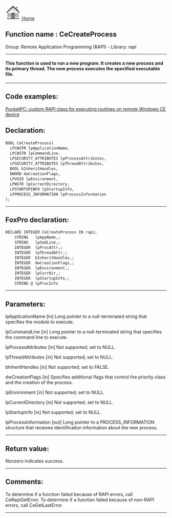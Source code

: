 [<img src="../../images/home.png"> Home ](https://github.com/VFPX/Win32API)  

## Function name : CeCreateProcess
Group: Remote Application Programming (RAPI) - Library: rapi    
***  


#### This function is used to run a new program. It creates a new process and its primary thread. The new process executes the specified executable file.
***  


## Code examples:
[PocketPC: custom RAPI class for executing routines on remote Windows CE device](../../samples/sample_466.md)  

## Declaration:
```foxpro  
BOOL CeCreateProcess(
  LPCWSTR lpApplicationName,
  LPCWSTR lpCommandLine,
  LPSECURITY_ATTRIBUTES lpProcessAttributes,
  LPSECURITY_ATTRIBUTES lpThreadAttributes,
  BOOL bInheritHandles,
  DWORD dwCreationFlags,
  LPVOID lpEnvironment,
  LPWSTR lpCurrentDirectory,
  LPSTARTUPINFO lpStartupInfo,
  LPPROCESS_INFORMATION lpProcessInformation
);  
```  
***  


## FoxPro declaration:
```foxpro  
DECLARE INTEGER CeCreateProcess IN rapi;
	STRING   lpAppName,;
	STRING   lpCmdLine,;
	INTEGER  lpProcAttr,;
	INTEGER  lpThreadAttr,;
	INTEGER  bInheritHandles,;
	INTEGER  dwCreationFlags,;
	INTEGER  lpEnvironment,;
	INTEGER  lpCurrDir,;
	INTEGER  lpStartupInfo,;
	STRING @ lpProcInfo  
```  
***  


## Parameters:
lpApplicationName 
[in] Long pointer to a null-terminated string that specifies the module to execute.

lpCommandLine 
[in] Long pointer to a null-terminated string that specifies the command line to execute. 

lpProcessAttributes 
[in] Not supported; set to NULL. 

lpThreadAttributes 
[in] Not supported; set to NULL. 

bInheritHandles 
[in] Not supported; set to FALSE. 

dwCreationFlags 
[in] Specifies additional flags that control the priority class and the creation of the process.

lpEnvironment 
[in] Not supported; set to NULL. 

lpCurrentDirectory 
[in] Not supported; set to NULL. 

lpStartupInfo 
[in] Not supported; set to NULL. 

lpProcessInformation 
[out] Long pointer to a PROCESS_INFORMATION structure that receives identification information about the new process.  
***  


## Return value:
Nonzero indicates success.  
***  


## Comments:
To determine if a function failed because of RAPI errors, call CeRapiGetError. To determine if a function failed because of non-RAPI errors, call CeGetLastError.  
  
***  

